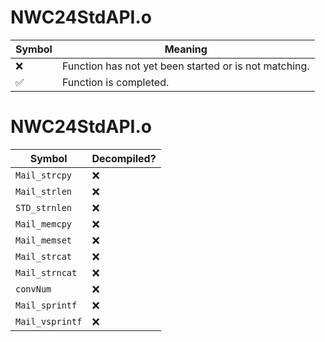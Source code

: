 # NWC24StdAPI.o
| Symbol | Meaning 
| ------------- | ------------- 
| :x: | Function has not yet been started or is not matching. 
| :white_check_mark: | Function is completed. 


# NWC24StdAPI.o
| Symbol | Decompiled? |
| ------------- | ------------- |
| `Mail_strcpy` | :x: |
| `Mail_strlen` | :x: |
| `STD_strnlen` | :x: |
| `Mail_memcpy` | :x: |
| `Mail_memset` | :x: |
| `Mail_strcat` | :x: |
| `Mail_strncat` | :x: |
| `convNum` | :x: |
| `Mail_sprintf` | :x: |
| `Mail_vsprintf` | :x: |
